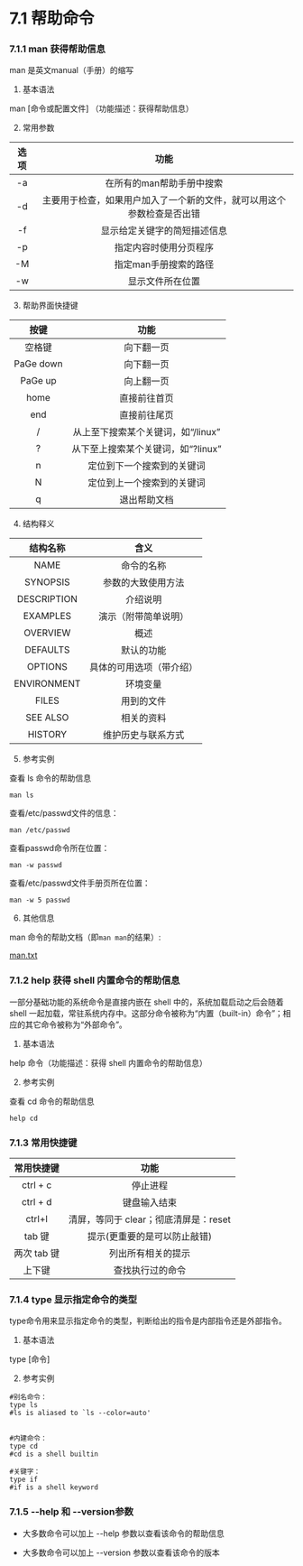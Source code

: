 # 7.1 帮助命令

### 7.1.1 man 获得帮助信息

man 是英文manual（手册）的缩写

1. 基本语法

man [命令或配置文件] （功能描述：获得帮助信息）

2. 常用参数

| 选项  |                 功能                  |
|:---:|:-----------------------------------:|
| -a  |           在所有的man帮助手册中搜索            |
| -d  | 主要用于检查，如果用户加入了一个新的文件，就可以用这个参数检查是否出错 |
| -f  |           显示给定关键字的简短描述信息            |
| -p  |             指定内容时使用分页程序             |
| -M  |            指定man手册搜索的路径             |
| -w  |              显示文件所在位置               |

3. 帮助界面快捷键

|    按键     |          功能           |
|:---------:|:---------------------:|
|    空格键    |         向下翻一页         |
| PaGe down |         向下翻一页         |
|  PaGe up  |         向上翻一页         |
|   home    |        直接前往首页         |
|    end    |        直接前往尾页         |
|     /     | 从上至下搜索某个关键词，如“/linux” |
|     ?     | 从下至上搜索某个关键词，如“?linux” |
|     n     |     定位到下一个搜索到的关键词     |
|     N     |     定位到上一个搜索到的关键词     |
|     q     |        退出帮助文档         |

4. 结构释义

|    结构名称     |      含义      |
|:-----------:|:------------:|
|    NAME     |    命令的名称     |
|  SYNOPSIS   |  参数的大致使用方法   |
| DESCRIPTION |     介绍说明     |
|  EXAMPLES   |  演示（附带简单说明）  |
|  OVERVIEW   |      概述      |
|  DEFAULTS   |    默认的功能     |
|   OPTIONS   | 具体的可用选项（带介绍） |
| ENVIRONMENT |     环境变量     |
|    FILES    |    用到的文件     |
|  SEE ALSO   |    相关的资料     |
|   HISTORY   |  维护历史与联系方式   |

5. 参考实例

查看 ls 命令的帮助信息

```shell
man ls
```

查看/etc/passwd文件的信息：

```shell
man /etc/passwd
```

查看passwd命令所在位置：

```shell
man -w passwd
```

查看/etc/passwd文件手册页所在位置：

```shell
man -w 5 passwd
```

6. 其他信息

man 命令的帮助文档（即`man man`的结果）:

[man.txt](man.txt)

### 7.1.2 help 获得 shell 内置命令的帮助信息

一部分基础功能的系统命令是直接内嵌在 shell 中的，系统加载启动之后会随着 shell 一起加载，常驻系统内存中。这部分命令被称为“内置（built-in）命令”；相应的其它命令被称为“外部命令”。

1. 基本语法

help 命令（功能描述：获得 shell 内置命令的帮助信息）

2. 参考实例

查看 cd 命令的帮助信息

```shell
help cd
```

### 7.1.3 常用快捷键

|  常用快捷键   |            功能            |
|:--------:|:------------------------:|
| ctrl + c |           停止进程           |
| ctrl + d |          键盘输入结束          |
|  ctrl+l  | 清屏，等同于 clear；彻底清屏是：reset |
|  tab 键   |     提示(更重要的是可以防止敲错)      |
| 两次 tab 键 |        列出所有相关的提示         |
|   上下键    |         查找执行过的命令         |

### 7.1.4 type 显示指定命令的类型

type命令用来显示指定命令的类型，判断给出的指令是内部指令还是外部指令。

1. 基本语法

type [命令]

2. 参考实例

```shell
#别名命令：
type ls
#ls is aliased to `ls --color=auto'


#内建命令：
type cd
#cd is a shell builtin

#关键字：
type if
#if is a shell keyword
```

### 7.1.5 --help 和 --version参数

* 大多数命令可以加上 --help 参数以查看该命令的帮助信息

* 大多数命令可以加上 --version 参数以查看该命令的版本